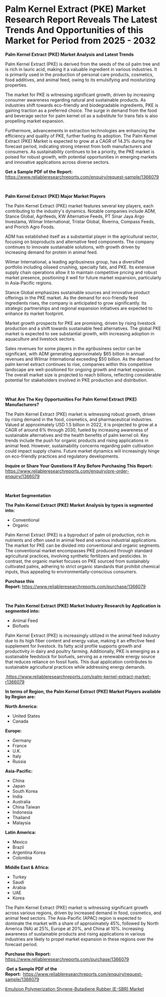 <p><h1>Palm Kernel Extract (PKE) Market Research Report Reveals The Latest Trends And Opportunities of this Market for Period from 2025 - 2032</h1></p><p><strong>Palm Kernel Extract (PKE) Market Analysis and Latest Trends</strong></p>
<p><p>Palm Kernel Extract (PKE) is derived from the seeds of the oil palm tree and is rich in lauric acid, making it a valuable ingredient in various industries. It is primarily used in the production of personal care products, cosmetics, food additives, and animal feed, owing to its emulsifying and moisturizing properties.</p><p>The market for PKE is witnessing significant growth, driven by increasing consumer awareness regarding natural and sustainable products. As industries shift towards eco-friendly and biodegradable ingredients, PKE is gaining traction as a preferred choice. The surge in demand from the food and beverage sector for palm kernel oil as a substitute for trans fats is also propelling market expansion. </p><p>Furthermore, advancements in extraction technologies are enhancing the efficiency and quality of PKE, further fueling its adoption. The Palm Kernel Extract (PKE) Market is expected to grow at a CAGR of 14.3% during the forecast period, indicating strong interest from both manufacturers and consumers. As sustainability continues to be a priority, the PKE market is poised for robust growth, with potential opportunities in emerging markets and innovative applications across diverse sectors.</p></p>
<p><strong>Get a Sample PDF of the Report:&nbsp;</strong> <a href="https://www.reliableresearchreports.com/enquiry/request-sample/1366079?utm_campaign=3077&utm_medium=2&utm_source=Github&utm_content=ia&utm_term=02042025&utm_id=palm-kernel-extract-pke">https://www.reliableresearchreports.com/enquiry/request-sample/1366079</a></p>
<p>&nbsp;</p>
<p><strong>Palm Kernel Extract (PKE) Major Market Players</strong></p>
<p><p>The Palm Kernel Extract (PKE) market features several key players, each contributing to the industry's dynamics. Notable companies include ADM, Stance Global, Agrifeeds, KW Alternative Feeds, PT Sinar Jaya Argo Investama, Wilmar International, Tristar Global, Riverina, Compass Feeds, and Prorich Agro Foods.</p><p>ADM has established itself as a substantial player in the agricultural sector, focusing on bioproducts and alternative feed components. The company continues to innovate sustainable solutions, with growth driven by increasing demand for protein in animal feed.</p><p>Wilmar International, a leading agribusiness group, has a diversified portfolio including oilseed crushing, specialty fats, and PKE. Its extensive supply chain operations allow it to maintain competitive pricing and robust market presence, positioning it well for future market expansion, particularly in Asia-Pacific regions.</p><p>Stance Global emphasizes sustainable sources and innovative product offerings in the PKE market. As the demand for eco-friendly feed ingredients rises, the company is anticipated to grow significantly. Its strategic partnerships and regional expansion initiatives are expected to enhance its market footprint.</p><p>Market growth prospects for PKE are promising, driven by rising livestock production and a shift towards sustainable feed alternatives. The global PKE market is expected to see substantial growth, with increasing adoption in aquaculture and livestock sectors.</p><p>Sales revenues for some players in the agribusiness sector can be significant, with ADM generating approximately $65 billion in annual revenues and Wilmar International exceeding $50 billion. As the demand for palm kernel extract continues to rise, companies within this competitive landscape are well-positioned for ongoing growth and market expansion. The overall market size is projected to reach billions, reflecting considerable potential for stakeholders involved in PKE production and distribution.</p></p>
<p>&nbsp;</p>
<p><strong>What Are The Key Opportunities For Palm Kernel Extract (PKE) Manufacturers?</strong></p>
<p><p>The Palm Kernel Extract (PKE) market is witnessing robust growth, driven by rising demand in the food, cosmetics, and pharmaceutical industries. Valued at approximately USD 1.5 billion in 2022, it is projected to grow at a CAGR of around 6% through 2030, fueled by increasing awareness of sustainable alternatives and the health benefits of palm kernel oil. Key trends include the push for organic products and rising applications in animal feed. However, sustainability concerns regarding palm cultivation could impact supply chains. Future market dynamics will increasingly hinge on eco-friendly practices and regulatory developments.</p></p>
<p><strong>Inquire or Share Your Questions If Any Before Purchasing This Report:</strong> <a href="https://www.reliableresearchreports.com/enquiry/pre-order-enquiry/1366079?utm_campaign=3077&utm_medium=2&utm_source=Github&utm_content=ia&utm_term=02042025&utm_id=palm-kernel-extract-pke">https://www.reliableresearchreports.com/enquiry/pre-order-enquiry/1366079</a></p>
<p>&nbsp;</p>
<p><strong>Market Segmentation</strong></p>
<p><strong>The Palm Kernel Extract (PKE) Market Analysis by types is segmented into:</strong></p>
<p><ul><li>Conventional</li><li>Organic</li></ul></p>
<p><p>Palm Kernel Extract (PKE) is a byproduct of palm oil production, rich in nutrients and often used in animal feed and various industrial applications. The market for PKE can be divided into conventional and organic segments. The conventional market encompasses PKE produced through standard agricultural practices, involving synthetic fertilizers and pesticides. In contrast, the organic market focuses on PKE sourced from sustainably cultivated palms, adhering to strict organic standards that prohibit chemical inputs, thus appealing to environmentally-conscious consumers.</p></p>
<p><strong>Purchase this Report:&nbsp;</strong><a href="https://www.reliableresearchreports.com/purchase/1366079?utm_campaign=3077&utm_medium=2&utm_source=Github&utm_content=ia&utm_term=02042025&utm_id=palm-kernel-extract-pke">https://www.reliableresearchreports.com/purchase/1366079</a></p>
<p>&nbsp;</p>
<p><strong>The Palm Kernel Extract (PKE) Market Industry Research by Application is segmented into:</strong></p>
<p><ul><li>Animal Feed</li><li>Biofuels</li></ul></p>
<p><p>Palm Kernel Extract (PKE) is increasingly utilized in the animal feed industry due to its high fiber content and energy value, making it an effective feed supplement for livestock. Its fatty acid profile supports growth and productivity in dairy and poultry farming. Additionally, PKE is emerging as a sustainable feedstock for biofuels, serving as a renewable energy source that reduces reliance on fossil fuels. This dual application contributes to sustainable agricultural practices while addressing energy demands.</p></p>
<p><a href="https://www.reliableresearchreports.com/palm-kernel-extract-market-r1366079?utm_campaign=3077&utm_medium=2&utm_source=Github&utm_content=ia&utm_term=02042025&utm_id=palm-kernel-extract-pke">&nbsp;https://www.reliableresearchreports.com/palm-kernel-extract-market-r1366079</a></p>
<p><strong>In terms of Region, the Palm Kernel Extract (PKE) Market Players available by Region are:</strong></p>
<p>
    <p> <strong> North America: </strong>
        <ul>
            <li>United States</li>
            <li>Canada</li>
        </ul>
        </p> 
    <p> <strong> Europe: </strong>
        <ul>
            <li>Germany</li>
            <li>France</li>
            <li>U.K.</li>
            <li>Italy</li>
            <li>Russia</li>
        </ul>
        </p> 
    <p> <strong> Asia-Pacific: </strong>
        <ul>
            <li>China</li>
            <li>Japan</li>
            <li>South Korea</li>
            <li>India</li>
            <li>Australia</li>
            <li>China Taiwan</li>
            <li>Indonesia</li>
            <li>Thailand</li>
            <li>Malaysia</li>
        </ul>
        </p> 
    <p> <strong> Latin America: </strong>
        <ul>
            <li>Mexico</li>
            <li>Brazil</li>
            <li>Argentina Korea</li>
            <li>Colombia</li>
        </ul>
        </p> 
    <p> <strong> Middle East & Africa: </strong>
        <ul>
            <li>Turkey</li>
            <li>Saudi</li>
            <li>Arabia</li>
            <li>UAE</li>
            <li>Korea</li>
        </ul>
    </p>
    </p>
<p><p>The Palm Kernel Extract (PKE) market is witnessing significant growth across various regions, driven by increased demand in food, cosmetics, and animal feed sectors. The Asia-Pacific (APAC) region is expected to dominate the market with a share of approximately 45%, followed by North America (NA) at 25%, Europe at 20%, and China at 10%. Increasing awareness of sustainable products and rising applications in various industries are likely to propel market expansion in these regions over the forecast period.</p></p>
<p><strong>Purchase this Report: </strong><a href="https://www.reliableresearchreports.com/purchase/1366079?utm_campaign=3077&utm_medium=2&utm_source=Github&utm_content=ia&utm_term=02042025&utm_id=palm-kernel-extract-pke">https://www.reliableresearchreports.com/purchase/1366079</a></p>
<p>&nbsp;<strong>Get a Sample PDF of the Report:&nbsp;&nbsp;</strong><a href="https://www.reliableresearchreports.com/enquiry/request-sample/1366079?utm_campaign=3077&utm_medium=2&utm_source=Github&utm_content=ia&utm_term=02042025&utm_id=palm-kernel-extract-pke">https://www.reliableresearchreports.com/enquiry/request-sample/1366079</a></p>
<p><strong></strong></p>
<p><p><a href="https://github.com/lynlynyusay/Market-Research-Report-List-1/blob/main/emulsion-polymerization-styrene-butadiene-rubber-e-sbr-market.md?utm_campaign=3077&utm_medium=2&utm_source=Github&utm_content=ia&utm_term=02042025&utm_id=palm-kernel-extract-pke">Emulsion Polymerization Styrene-Butadiene Rubber (E-SBR) Market</a></p></p>